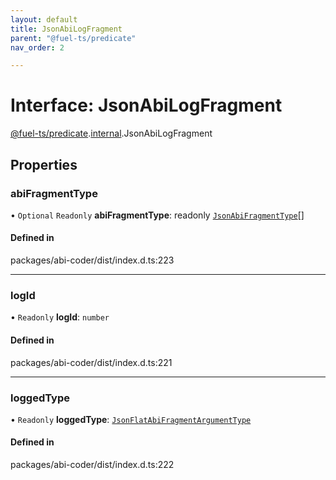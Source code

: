 ```yaml
---
layout: default
title: JsonAbiLogFragment
parent: "@fuel-ts/predicate"
nav_order: 2

---
```


# Interface: JsonAbiLogFragment

[@fuel-ts/predicate](../index.md).[internal](../namespaces/internal.md).JsonAbiLogFragment

## Properties

### abiFragmentType

• `Optional` `Readonly` **abiFragmentType**: readonly [`JsonAbiFragmentType`](internal-JsonAbiFragmentType.md)[]

#### Defined in

packages/abi-coder/dist/index.d.ts:223

___

### logId

• `Readonly` **logId**: `number`

#### Defined in

packages/abi-coder/dist/index.d.ts:221

___

### loggedType

• `Readonly` **loggedType**: [`JsonFlatAbiFragmentArgumentType`](internal-JsonFlatAbiFragmentArgumentType.md)

#### Defined in

packages/abi-coder/dist/index.d.ts:222
